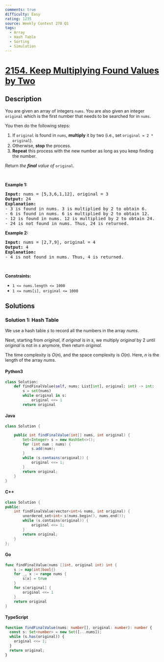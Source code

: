 ```yaml
---
comments: true
difficulty: Easy
rating: 1235
source: Weekly Contest 278 Q1
tags:
  - Array
  - Hash Table
  - Sorting
  - Simulation
---
```


<!-- problem:start -->

# [2154. Keep Multiplying Found Values by Two](https://leetcode.com/problems/keep-multiplying-found-values-by-two)


## Description

<!-- description:start -->

<p>You are given an array of integers <code>nums</code>. You are also given an integer <code>original</code> which is the first number that needs to be searched for in <code>nums</code>.</p>

<p>You then do the following steps:</p>

<ol>
	<li>If <code>original</code> is found in <code>nums</code>, <strong>multiply</strong> it by two (i.e., set <code>original = 2 * original</code>).</li>
	<li>Otherwise, <strong>stop</strong> the process.</li>
	<li><strong>Repeat</strong> this process with the new number as long as you keep finding the number.</li>
</ol>

<p>Return <em>the <strong>final</strong> value of </em><code>original</code>.</p>

<p>&nbsp;</p>
<p><strong class="example">Example 1:</strong></p>

<pre>
<strong>Input:</strong> nums = [5,3,6,1,12], original = 3
<strong>Output:</strong> 24
<strong>Explanation:</strong> 
- 3 is found in nums. 3 is multiplied by 2 to obtain 6.
- 6 is found in nums. 6 is multiplied by 2 to obtain 12.
- 12 is found in nums. 12 is multiplied by 2 to obtain 24.
- 24 is not found in nums. Thus, 24 is returned.
</pre>

<p><strong class="example">Example 2:</strong></p>

<pre>
<strong>Input:</strong> nums = [2,7,9], original = 4
<strong>Output:</strong> 4
<strong>Explanation:</strong>
- 4 is not found in nums. Thus, 4 is returned.
</pre>

<p>&nbsp;</p>
<p><strong>Constraints:</strong></p>

<ul>
	<li><code>1 &lt;= nums.length &lt;= 1000</code></li>
	<li><code>1 &lt;= nums[i], original &lt;= 1000</code></li>
</ul>

<!-- description:end -->

## Solutions

<!-- solution:start -->

### Solution 1: Hash Table

We use a hash table $\textit{s}$ to record all the numbers in the array $\textit{nums}$.

Next, starting from $\textit{original}$, if $\textit{original}$ is in $\textit{s}$, we multiply $\textit{original}$ by $2$ until $\textit{original}$ is not in $\textit{s}$ anymore, then return $\textit{original}$.

The time complexity is $O(n)$, and the space complexity is $O(n)$. Here, $n$ is the length of the array $\textit{nums}$.

<!-- tabs:start -->

#### Python3

```python
class Solution:
    def findFinalValue(self, nums: List[int], original: int) -> int:
        s = set(nums)
        while original in s:
            original <<= 1
        return original
```

#### Java

```java
class Solution {

    public int findFinalValue(int[] nums, int original) {
        Set<Integer> s = new HashSet<>();
        for (int num : nums) {
            s.add(num);
        }
        while (s.contains(original)) {
            original <<= 1;
        }
        return original;
    }
}
```

#### C++

```cpp
class Solution {
public:
    int findFinalValue(vector<int>& nums, int original) {
        unordered_set<int> s(nums.begin(), nums.end());
        while (s.contains(original)) {
            original <<= 1;
        }
        return original;
    }
};
```

#### Go

```go
func findFinalValue(nums []int, original int) int {
	s := map[int]bool{}
	for _, x := range nums {
		s[x] = true
	}
	for s[original] {
		original <<= 1
	}
	return original
}
```

#### TypeScript

```ts
function findFinalValue(nums: number[], original: number): number {
  const s: Set<number> = new Set([...nums]);
  while (s.has(original)) {
    original <<= 1;
  }
  return original;
}
```

<!-- tabs:end -->

<!-- solution:end -->

<!-- problem:end -->
